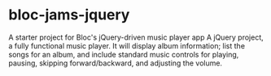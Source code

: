 # bloc-jams-jquery
A starter project for Bloc's jQuery-driven music player app
A jQuery project,  a fully functional music player.
It will display album information;
list the songs for an album, and include standard music controls for playing, pausing, skipping forward/backward, and adjusting the volume.
